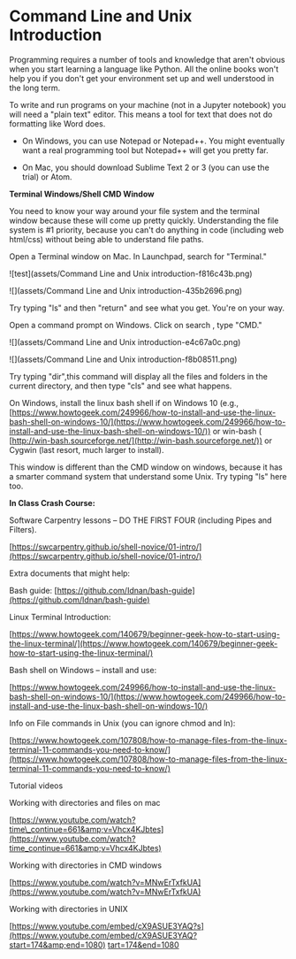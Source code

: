 # Command Line and Unix Introduction



Programming requires a number of tools and knowledge that aren&#39;t obvious when you start learning a language like Python.  All the online books won&#39;t help you if you don&#39;t get your environment set up and well understood in the long term.

To write and run programs on your machine (not in a Jupyter notebook) you will need a &quot;plain text&quot; editor.  This means a tool for text that does not do formatting like Word does.

- On Windows, you can use Notepad or Notepad++.  You might eventually want a real programming tool but Notepad++ will get you pretty far.

- On Mac, you should download Sublime Text 2 or 3 (you can use the trial) or Atom.



**Terminal Windows/Shell CMD Window**



You need to know your way around your file system and the terminal window because these will come up pretty quickly.  Understanding the file system is #1 priority, because you can&#39;t do anything in code (including web html/css) without being able to understand file paths.

Open a Terminal window on Mac. In Launchpad, search for &quot;Terminal.&quot;



![test](assets/Command Line and Unix introduction-f816c43b.png)

![](assets/Command Line and Unix introduction-435b2696.png)

Try typing &quot;ls&quot; and then &quot;return&quot; and see what you get.  You&#39;re on your way.

Open a command prompt on Windows. Click on search , type &quot;CMD.&quot;

![](assets/Command Line and Unix introduction-e4c67a0c.png)

![](assets/Command Line and Unix introduction-f8b08511.png)

Try typing &quot;dir&quot;,this command will display all the files and folders in the current directory, and then type &quot;cls&quot; and see what happens.

On Windows, install the linux bash shell if on Windows 10 (e.g., [https://www.howtogeek.com/249966/how-to-install-and-use-the-linux-bash-shell-on-windows-10/](https://www.howtogeek.com/249966/how-to-install-and-use-the-linux-bash-shell-on-windows-10/)) or win-bash ( [http://win-bash.sourceforge.net/](http://win-bash.sourceforge.net/)) or Cygwin (last resort, much larger to install).

This window is different than the CMD window on windows, because it has a smarter command system that understand some Unix.  Try typing &quot;ls&quot; here too.



**In Class Crash Course:**



Software Carpentry lessons – DO THE FIRST FOUR (including Pipes and Filters).

[https://swcarpentry.github.io/shell-novice/01-intro/](https://swcarpentry.github.io/shell-novice/01-intro/)



Extra documents that might help:



Bash guide: [https://github.com/Idnan/bash-guide](https://github.com/Idnan/bash-guide)



Linux Terminal Introduction:

[https://www.howtogeek.com/140679/beginner-geek-how-to-start-using-the-linux-terminal/](https://www.howtogeek.com/140679/beginner-geek-how-to-start-using-the-linux-terminal/)



Bash shell on Windows – install and use:

[https://www.howtogeek.com/249966/how-to-install-and-use-the-linux-bash-shell-on-windows-10/](https://www.howtogeek.com/249966/how-to-install-and-use-the-linux-bash-shell-on-windows-10/)



Info on File commands in Unix (you can ignore chmod and ln):

[https://www.howtogeek.com/107808/how-to-manage-files-from-the-linux-terminal-11-commands-you-need-to-know/](https://www.howtogeek.com/107808/how-to-manage-files-from-the-linux-terminal-11-commands-you-need-to-know/)



Tutorial videos

Working with directories and files on mac

[https://www.youtube.com/watch?time\_continue=661&amp;v=Vhcx4KJbtes](https://www.youtube.com/watch?time_continue=661&amp;v=Vhcx4KJbtes)



Working with directories in CMD windows

[https://www.youtube.com/watch?v=MNwErTxfkUA](https://www.youtube.com/watch?v=MNwErTxfkUA)

Working with directories in UNIX

[https://www.youtube.com/embed/cX9ASUE3YAQ?s](https://www.youtube.com/embed/cX9ASUE3YAQ?start=174&amp;end=1080) [tart=174&amp;end=1080](https://www.youtube.com/embed/cX9ASUE3YAQ?start=174&amp;end=1080)
